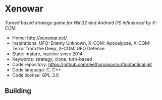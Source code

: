 # Xenowar

_Turned based strategy game for Win32 and Android OS influenced by X-COM._

- Home: http://xenowar.net/
- Inspirations: UFO: Enemy Unknown, X-COM: Apocalypse, X-COM: Terror from the Deep, X-COM: UFO Defense
- State: mature, inactive since 2014
- Keywords: strategy, clone, turn-based
- Code repository: https://github.com/leethomason/unflobtactical.git
- Code language: C, C++
- Code license: GPL-3.0

## Building
